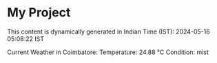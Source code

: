 # My Project

This content is dynamically generated in Indian Time (IST): 2024-05-16 05:08:22 IST


Current Weather in Coimbatore:
Temperature: 24.88 °C
Condition: mist
